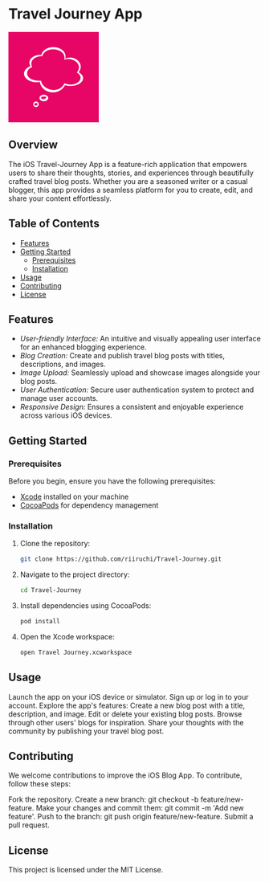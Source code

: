 # Travel Journey App

![App Logo](https://github.com/riiruchi/Travel-Journey/blob/main/Travel%20Journey/Others/Assets.xcassets/AppIcon.appiconset/icon-60%403x.png)

## Overview

The iOS Travel-Journey App is a feature-rich application that empowers users to share their thoughts, stories, and experiences through beautifully crafted travel blog posts. Whether you are a seasoned writer or a casual blogger, this app provides a seamless platform for you to create, edit, and share your content effortlessly.

## Table of Contents

- [Features](#features)
- [Getting Started](#getting-started)
  - [Prerequisites](#prerequisites)
  - [Installation](#installation)
- [Usage](#usage)
- [Contributing](#contributing)
- [License](#license)

## Features

- *User-friendly Interface:* An intuitive and visually appealing user interface for an enhanced blogging experience.
- *Blog Creation:* Create and publish travel blog posts with titles, descriptions, and images.
- *Image Upload:* Seamlessly upload and showcase images alongside your blog posts.
- *User Authentication:* Secure user authentication system to protect and manage user accounts.
- *Responsive Design:* Ensures a consistent and enjoyable experience across various iOS devices.

## Getting Started

### Prerequisites

Before you begin, ensure you have the following prerequisites:

- [Xcode](https://developer.apple.com/xcode/) installed on your machine
- [CocoaPods](https://cocoapods.org/) for dependency management

### Installation

1. Clone the repository:

   ``` bash
   git clone https://github.com/riiruchi/Travel-Journey.git

2. Navigate to the project directory:
   
   ``` bash
   cd Travel-Journey

3. Install dependencies using CocoaPods:

   ``` bash
   pod install

4. Open the Xcode workspace:

   ``` bash
   open Travel Journey.xcworkspace


## Usage
Launch the app on your iOS device or simulator.
Sign up or log in to your account.
Explore the app's features:
Create a new blog post with a title, description, and image.
Edit or delete your existing blog posts.
Browse through other users' blogs for inspiration.
Share your thoughts with the community by publishing your travel blog post.

## Contributing
We welcome contributions to improve the iOS Blog App. To contribute, follow these steps:

Fork the repository.
Create a new branch: git checkout -b feature/new-feature.
Make your changes and commit them: git commit -m 'Add new feature'.
Push to the branch: git push origin feature/new-feature.
Submit a pull request.

## License
This project is licensed under the MIT License.

